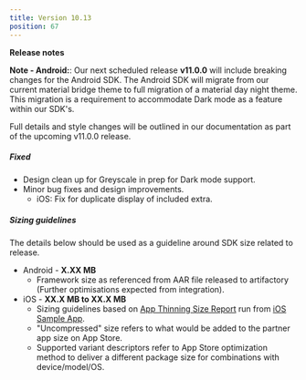 ```yaml
---
title: Version 10.13
position: 67
---
```

**Release notes**

**Note - Android:**: Our next scheduled release **v11.0.0** will include breaking changes for the Android SDK. The Android SDK will migrate from our current material bridge theme to full migration of a material day night theme. This migration is a requirement to accommodate Dark mode as a feature within our SDK's. 

Full details and style changes will be outlined in our documentation as part of the upcoming v11.0.0 release.
 
 
##### Fixed
* Design clean up for Greyscale in prep for Dark mode support.
* Minor bug fixes and design improvements.
  * iOS: Fix for duplicate display of included extra.
 
   
##### Sizing guidelines
The details below should be used as a guideline around SDK size related to release.
* Android - **X.XX MB**
  * Framework size as referenced from AAR file released to artifactory (Further optimisations expected from integration).
* iOS - **XX.X MB to XX.X MB**
  * Sizing guidelines based on <a href="https://github.com/cartrawler/cartrawler.github.io/blob/master/ios-report.txt" target="_blank">App Thinning Size Report</a> run from <a href="https://github.com/cartrawler/cartrawler-ios-integration" target="_blank">iOS Sample App</a>.
  * "Uncompressed" size refers to what would be added to the partner app size on App Store.
  * Supported variant descriptors refer to App Store optimization method to deliver a different package size for combinations with device/model/OS.